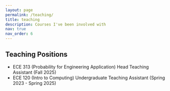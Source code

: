 ```yaml
---
layout: page
permalink: /teaching/
title: teaching
description: Courses I've been involved with
nav: true
nav_order: 6
---
```

## Teaching Positions
- ECE 313 (Probability for Engineering Application) Head Teaching Assistant (Fall 2025)
- ECE 120 (Intro to Computing) Undergraduate Teaching Assistant (Spring 2023 - Spring 2025)
